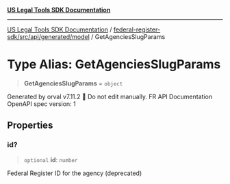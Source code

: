 [**US Legal Tools SDK Documentation**](../../../../../../README.md)

***

[US Legal Tools SDK Documentation](../../../../../../README.md) / [federal-register-sdk/src/api/generated/model](../README.md) / GetAgenciesSlugParams

# Type Alias: GetAgenciesSlugParams

> **GetAgenciesSlugParams** = `object`

Generated by orval v7.11.2 🍺
Do not edit manually.
FR API Documentation
OpenAPI spec version: 1

## Properties

### id?

> `optional` **id**: `number`

Federal Register ID for the agency (deprecated)
